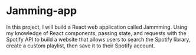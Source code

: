 # Jamming-app
In this project, I will build a React web application called Jammming. Using my knowledge of React components, passing state, and requests with the Spotify API to build a website that allows users to search the Spotify library, create a custom playlist, then save it to their Spotify account.
